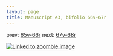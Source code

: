 ```yaml
---
layout: page
title: Manuscript e3, bifolio 66v-67r
---
```


prev: [65v-66r](../65v-66r/) next: [67v-68r](../67v-68r/)



[![Linked to zoomble image](http://www.homermultitext.org/iipsrv?IIIF=/project/homer/pyramidal/deepzoom/hmt/e3bifolio/v1/vb_66v_67r.tif/full/2000,/0/default.jpg)](http://www.homermultitext.org/ict2/?urn=urn:cite2:hmt:e3bifolio.v1:vb_66v_67r)

